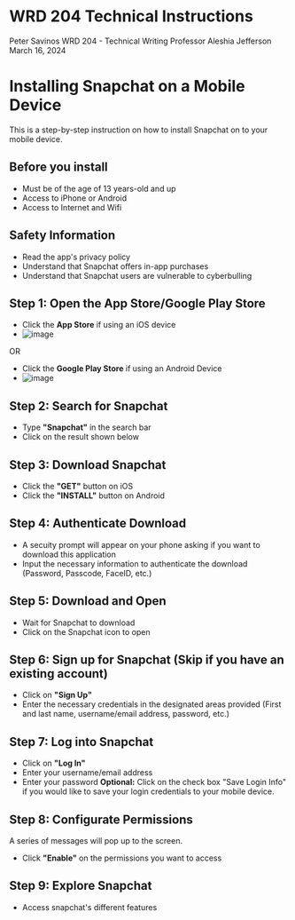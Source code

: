 # WRD 204 Technical Instructions
Peter Savinos
WRD 204 - Technical Writing
Professor Aleshia Jefferson
March 16, 2024
# Installing Snapchat on a Mobile Device
This is a step-by-step instruction on how to install Snapchat on to your mobile device.
## Before you install
- Must be of the age of 13 years-old and up
- Access to iPhone or Android
- Access to Internet and Wifi
## Safety Information
- Read the app's privacy policy
- Understand that Snapchat offers in-app purchases
- Understand that Snapchat users are vulnerable to cyberbulling
## Step 1: Open the App Store/Google Play Store
- Click the **App Store** if using an iOS device
- ![image](https://github.com/petersavinos/Technical_Instructions/assets/163622902/429929bc-73e9-4e38-8427-880db5c160ed)

OR
- Click the **Google Play Store** if using an Android Device
- ![image](https://github.com/petersavinos/Technical_Instructions/assets/163622902/15a70845-0588-4190-bd26-d0ba277a747d)

## Step 2: Search for Snapchat
- Type **"Snapchat"** in the search bar
- Click on the result shown below
## Step 3: Download Snapchat
- Click the **"GET"** button on iOS
- Click the **"INSTALL"** button on Android
## Step 4: Authenticate Download
- A secuity prompt will appear on your phone asking if you want to download this application
- Input the necessary information to authenticate the download (Password, Passcode, FaceID, etc.)
## Step 5: Download and Open
- Wait for Snapchat to download
- Click on the Snapchat icon to open
## Step 6: Sign up for Snapchat (Skip if you have an existing account)
- Click on **"Sign Up"**
- Enter the necessary credentials in the designated areas provided
  (First and last name, username/email address, password, etc.)
## Step 7: Log into Snapchat
- Click on **"Log In"**
- Enter your username/email address
- Enter your password
**Optional:** Click on the check box "Save Login Info" if you would like to save your login credentials to your mobile device.
## Step 8: Configurate Permissions
A series of messages will pop up to the screen.
- Click **"Enable"** on the permissions you want to access
## Step 9: Explore Snapchat
- Access snapchat's different features
